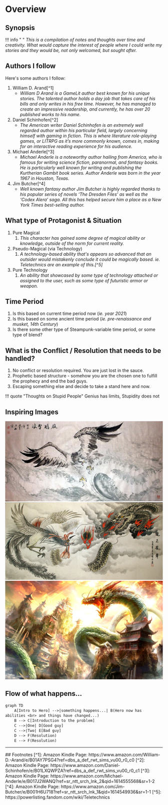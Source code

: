 # Overview

## Synopsis
!!! info " "
    _This is a compilation of notes and thoughts over time and creativity.   What would capture the interest of people where I could write my stories and they would be, not only welcomed, but sought after._



## Authors I follow
Here's some authors I follow:

1.  William D. Arand[^1]
    * _William D Arand is a GameLit author best known for his unique stories. The talented author holds a day job that takes care of his bills and only writes in his free time. However, he has managed to create an impressive readership, and currently, he has over 20 published works to his name._
1.  Daniel Schinhofen[^2]
    * _The American writer Daniel Schinhofen is an extremely well regarded author within his particular field, largely concerning himself with gaming in fiction. This is where literature role-playing games, or LITRPG as it’s more commonly known, comes in, making for an interactive reading experience for his audience._
1.  Michael Anderle[^3]
    * _Michael Anderle is a noteworthy author hailing from America, who is famous for writing science fiction, paranormal, and fantasy books. He is particularly well known for writing and publishing the Kurtherian Gambit book series. Author Anderle was born in the year 1967 in Houston, Texas._
1.  Jim Butcher[^4]
    * _Well known fantasy author Jim Butcher is highly regarded thanks to his popular series of novels ‘The Dresden Files’ as well as the ‘Codex Alera’ saga. All this has helped secure him a place as a New York Times best-selling author._




## What type of Protagonist & Situation
1.  Pure Magical
    1.  _This character has gained some degree of magical ability or knowledge, outside of the norm for current reality._
1.  Pseudo-Magical (via Technology)
    1.  _A technology-based ability that's appears so advanced that an outsider would mistakenly conclude it could be magically based. ie. Teletechnics are an example of this.[^5]_
1.  Pure Technology
    1.  _An ability that showcased by some type of technology attached or assigned to the user, such as some type of futuristic armor or weapon._



## Time Period
1.  Is this based on current time period now (_ie. year 2021_)
1.  Is this based on some ancient time period (_ie. pre-renaissance and musket, 14th Century_)
1.  Is there some other type of Steampunk-variable time period, or some type of blend?



## What is the Conflict / Resolution that needs to be handled?
1.  No conflict or resolution required.    You are just lost in the sauce.
1.  Prophetic based structure - somehow you are the chosen one to fulfill the prophecy and end the bad guys.
1.  Escaping something else and decide to take a stand here and now.


!!! quote "Thoughts on Stupid People"
    Genius has limits, Stupidity does not


## Inspiring Images
![Ancient Eagle](assets/TvC55dz.jpg)
![Phoenix versus Dragon](assets/n2946.jpg)
![Dragon](assets/chinese-dragon-wallpaper-1.jpg)



## Flow of what happens...
``` mermaid
graph TD
    A[Intro to Hero] -->|something happens...| B(Hero now has abilities <br> and things have changed...)
    B --> C[Introduction to the problem]
    C -->|One| D[Good guy]
    C -->|Two| E[Bad guy]
    D --> F(Resolution)
    E --> F(Resolution)
```


<hr>
## Footnotes
[^1]: Amazon Kindle Page: https://www.amazon.com/William-D.-Arand/e/B01AY7PSG4?ref=dbs_a_def_rwt_sims_vu00_r0_c0
[^2]: Amazon Kindle Page: https://www.amazon.com/Daniel-Schinhofen/e/B01LXQWPZA?ref=dbs_a_def_rwt_sims_vu00_r0_c1
[^3]: Amazon Kindle Page: https://www.amazon.com/Michael-Anderle/e/B017J2WANQ?ref=sr_ntt_srch_lnk_2&qid=1614555568&sr=1-2
[^4]: Amazon Kindle Page: https://www.amazon.com/Jim-Butcher/e/B001H6U718?ref=sr_ntt_srch_lnk_1&qid=1614549936&sr=1-1
[^5]: https://powerlisting.fandom.com/wiki/Teletechnics
